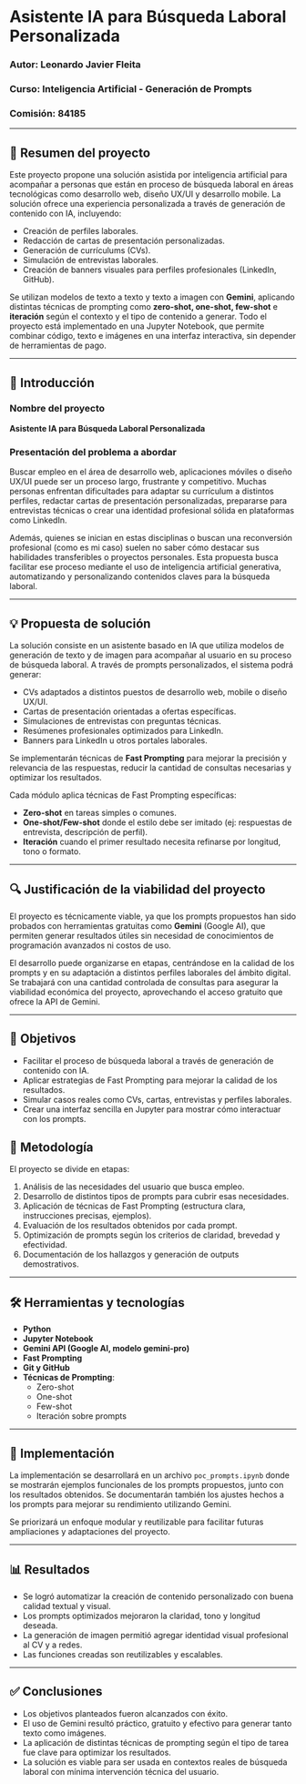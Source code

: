 # Asistente IA para Búsqueda Laboral Personalizada

### Autor: Leonardo Javier Fleita

### Curso: Inteligencia Artificial - Generación de Prompts

### Comisión: 84185

---

## 📌 Resumen del proyecto

Este proyecto propone una solución asistida por inteligencia artificial para acompañar a personas que están en proceso de búsqueda laboral en áreas tecnológicas como desarrollo web, diseño UX/UI y desarrollo mobile. La solución ofrece una experiencia personalizada a través de generación de contenido con IA, incluyendo:

- Creación de perfiles laborales.
- Redacción de cartas de presentación personalizadas.
- Generación de currículums (CVs).
- Simulación de entrevistas laborales.
- Creación de banners visuales para perfiles profesionales (LinkedIn, GitHub).

Se utilizan modelos de texto a texto y texto a imagen con **Gemini**, aplicando distintas técnicas de prompting como **zero-shot, one-shot, few-shot** e **iteración** según el contexto y el tipo de contenido a generar. Todo el proyecto está implementado en una Jupyter Notebook, que permite combinar código, texto e imágenes en una interfaz interactiva, sin depender de herramientas de pago.

---

## 🧩 Introducción

### Nombre del proyecto

**Asistente IA para Búsqueda Laboral Personalizada**

### Presentación del problema a abordar

Buscar empleo en el área de desarrollo web, aplicaciones móviles o diseño UX/UI puede ser un proceso largo, frustrante y competitivo. Muchas personas enfrentan dificultades para adaptar su currículum a distintos perfiles, redactar cartas de presentación personalizadas, prepararse para entrevistas técnicas o crear una identidad profesional sólida en plataformas como LinkedIn.

Además, quienes se inician en estas disciplinas o buscan una reconversión profesional (como es mi caso) suelen no saber cómo destacar sus habilidades transferibles o proyectos personales. Esta propuesta busca facilitar ese proceso mediante el uso de inteligencia artificial generativa, automatizando y personalizando contenidos claves para la búsqueda laboral.

---

## 💡 Propuesta de solución

La solución consiste en un asistente basado en IA que utiliza modelos de generación de texto y de imagen para acompañar al usuario en su proceso de búsqueda laboral. A través de prompts personalizados, el sistema podrá generar:

- CVs adaptados a distintos puestos de desarrollo web, mobile o diseño UX/UI.
- Cartas de presentación orientadas a ofertas específicas.
- Simulaciones de entrevistas con preguntas técnicas.
- Resúmenes profesionales optimizados para LinkedIn.
- Banners para LinkedIn u otros portales laborales.

Se implementarán técnicas de **Fast Prompting** para mejorar la precisión y relevancia de las respuestas, reducir la cantidad de consultas necesarias y optimizar los resultados.

Cada módulo aplica técnicas de Fast Prompting específicas:

- **Zero-shot** en tareas simples o comunes.
- **One-shot/Few-shot** donde el estilo debe ser imitado (ej: respuestas de entrevista, descripción de perfil).
- **Iteración** cuando el primer resultado necesita refinarse por longitud, tono o formato.

---

## 🔍 Justificación de la viabilidad del proyecto

El proyecto es técnicamente viable, ya que los prompts propuestos han sido probados con herramientas gratuitas como **Gemini** (Google AI), que permiten generar resultados útiles sin necesidad de conocimientos de programación avanzados ni costos de uso.

El desarrollo puede organizarse en etapas, centrándose en la calidad de los prompts y en su adaptación a distintos perfiles laborales del ámbito digital. Se trabajará con una cantidad controlada de consultas para asegurar la viabilidad económica del proyecto, aprovechando el acceso gratuito que ofrece la API de Gemini.

---

## 🎯 Objetivos

- Facilitar el proceso de búsqueda laboral a través de generación de contenido con IA.
- Aplicar estrategias de Fast Prompting para mejorar la calidad de los resultados.
- Simular casos reales como CVs, cartas, entrevistas y perfiles laborales.
- Crear una interfaz sencilla en Jupyter para mostrar cómo interactuar con los prompts.

## 🧪 Metodología

El proyecto se divide en etapas:

1. Análisis de las necesidades del usuario que busca empleo.
2. Desarrollo de distintos tipos de prompts para cubrir esas necesidades.
3. Aplicación de técnicas de Fast Prompting (estructura clara, instrucciones precisas, ejemplos).
4. Evaluación de los resultados obtenidos por cada prompt.
5. Optimización de prompts según los criterios de claridad, brevedad y efectividad.
6. Documentación de los hallazgos y generación de outputs demostrativos.

---

## 🛠️ Herramientas y tecnologías

- **Python**
- **Jupyter Notebook**
- **Gemini API (Google AI, modelo gemini-pro)**
- **Fast Prompting**
- **Git y GitHub**
- **Técnicas de Prompting**:
  - Zero-shot
  - One-shot
  - Few-shot
  - Iteración sobre prompts

---

## 🚀 Implementación

La implementación se desarrollará en un archivo `poc_prompts.ipynb` donde se mostrarán ejemplos funcionales de los prompts propuestos, junto con los resultados obtenidos. Se documentarán también los ajustes hechos a los prompts para mejorar su rendimiento utilizando Gemini.

Se priorizará un enfoque modular y reutilizable para facilitar futuras ampliaciones y adaptaciones del proyecto.

---

## 📊 Resultados

- Se logró automatizar la creación de contenido personalizado con buena calidad textual y visual.
- Los prompts optimizados mejoraron la claridad, tono y longitud deseada.
- La generación de imagen permitió agregar identidad visual profesional al CV y a redes.
- Las funciones creadas son reutilizables y escalables.

---

## ✅ Conclusiones

- Los objetivos planteados fueron alcanzados con éxito.
- El uso de Gemini resultó práctico, gratuito y efectivo para generar tanto texto como imágenes.
- La aplicación de distintas técnicas de prompting según el tipo de tarea fue clave para optimizar los resultados.
- La solución es viable para ser usada en contextos reales de búsqueda laboral con mínima intervención técnica del usuario.
